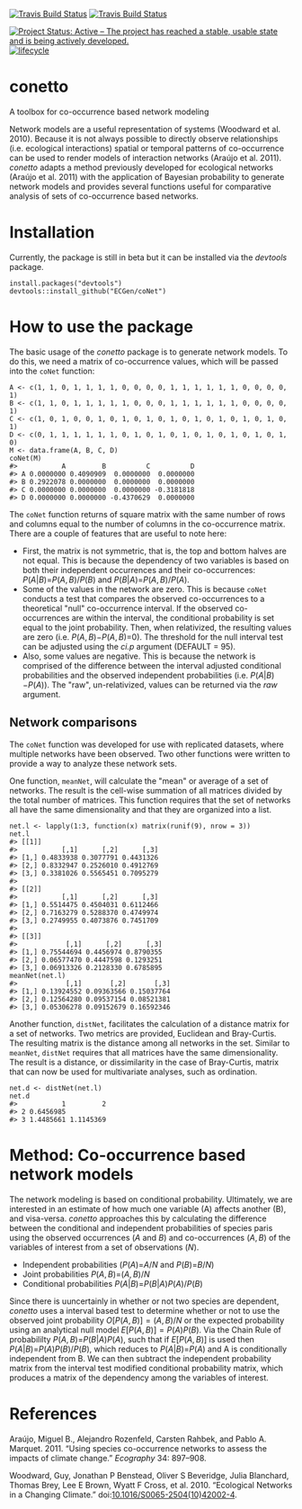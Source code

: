 <!-- README.md is generated from README.Rmd. Please edit that file -->
<!-- # ijtiff  <img src="man/figures/logo.png" height="140" align="right"> -->
<!-- Code status -->
[![Travis Build
Status](https://travis-ci.org/ECGen/conetto.svg?branch=master)](https://travis-ci.org/ECGen/conetto)
[![Travis Build
Status](https://travis-ci.org/ECGen/conetto.svg?branch=dev)](https://travis-ci.org/ECGen/conetto)

<!-- R status -->
<!-- [![CRAN_Status_Badge](http://www.r-pkg.org/badges/version/conetto)](https://cran.r-project.org/package=conetto) -->
<!-- ![RStudio CRAN downloads](http://cranlogs.r-pkg.org/badges/grand-total/conetto) -->
<!-- ![RStudio CRAN monthly downloads](http://cranlogs.r-pkg.org/badges/conetto) -->
<!-- [![Rdocumentation](http://www.rdocumentation.org/badges/version/conetto)](http://www.rdocumentation.org/packages/conetto) -->
<!-- Dev status -->
[![Project Status: Active – The project has reached a stable, usable
state and is being actively
developed.](http://www.repostatus.org/badges/latest/wip.svg)](http://www.repostatus.org/#wip)
[![lifecycle](https://img.shields.io/badge/lifecycle-maturing-blue.svg)](https://www.tidyverse.org/lifecycle/#maturing)

<!-- <\!-- Package Review -\-> -->
<!-- [![](https://badges.ropensci.org/300_status.svg)](https://github.com/ropensci/onboarding/issues/300) -->
<!-- [![status](http://joss.theoj.org/papers/334d80d5508056dc6e7e17c6fd3ed5a6/status.svg)](http://joss.theoj.org/papers/334d80d5508056dc6e7e17c6fd3ed5a6) -->
<!-- <\!-- Archiving -\-> -->
<!-- [![DOI](https://zenodo.org/badge/102645585.svg)](https://zenodo.org/badge/latestdoi/102645585) -->
conetto
=======

A toolbox for co-occurrence based network modeling

Network models are a useful representation of systems (Woodward et al.
2010). Because it is not always possible to directly observe
relationships (i.e. ecological interactions) spatial or temporal
patterns of co-occurrence can be used to render models of interaction
networks (Araújo et al. 2011). *conetto* adapts a method previously
developed for ecological networks (Araújo et al. 2011) with the
application of Bayesian probability to generate network models and
provides several functions useful for comparative analysis of sets of
co-occurrence based networks.

Installation
============

Currently, the package is still in beta but it can be installed via the
*devtools* package.

    install.packages("devtools")
    devtools::install_github("ECGen/coNet")

How to use the package
======================

The basic usage of the *conetto* package is to generate network models.
To do this, we need a matrix of co-occurrence values, which will be
passed into the `coNet` function:

    A <- c(1, 1, 0, 1, 1, 1, 1, 0, 0, 0, 0, 1, 1, 1, 1, 1, 1, 0, 0, 0, 0, 1)
    B <- c(1, 1, 0, 1, 1, 1, 1, 1, 0, 0, 0, 1, 1, 1, 1, 1, 1, 0, 0, 0, 0, 1)
    C <- c(1, 0, 1, 0, 0, 1, 0, 1, 0, 1, 0, 1, 0, 1, 0, 1, 0, 1, 0, 1, 0, 1)
    D <- c(0, 1, 1, 1, 1, 1, 1, 0, 1, 0, 1, 0, 1, 0, 1, 0, 1, 0, 1, 0, 1, 0)
    M <- data.frame(A, B, C, D)
    coNet(M)
    #>           A         B          C          D
    #> A 0.0000000 0.4090909  0.0000000  0.0000000
    #> B 0.2922078 0.0000000  0.0000000  0.0000000
    #> C 0.0000000 0.0000000  0.0000000 -0.3181818
    #> D 0.0000000 0.0000000 -0.4370629  0.0000000

The `coNet` function returns of square matrix with the same number of
rows and columns equal to the number of columns in the co-occurrence
matrix. There are a couple of features that are useful to note here:

-   First, the matrix is not symmetric, that is, the top and bottom
    halves are not equal. This is because the dependency of two
    variables is based on both their independent occurrences and their
    co-occurrences: *P*(*A*|*B*)=*P*(*A*, *B*)/*P*(*B*) and
    *P*(*B*|*A*)=*P*(*A*, *B*)/*P*(*A*).
-   Some of the values in the network are zero. This is because `coNet`
    conducts a test that compares the observed co-occurrences to a
    theoretical "null" co-occurrence interval. If the observed
    co-occurrences are within the interval, the conditional probability
    is set equal to the joint probability. Then, when relativized, the
    resulting values are zero (i.e. *P*(*A*, *B*)−*P*(*A*, *B*)=0). The
    threshold for the null interval test can be adjusted using the
    *ci.p* argument (DEFAULT = 95).
-   Also, some values are negative. This is because the network is
    comprised of the difference between the interval adjusted
    conditional probabilities and the observed independent probabilities
    (i.e. *P*(*A*|*B*)−*P*(*A*)). The "raw", un-relativized, values can
    be returned via the *raw* argument.

Network comparisons
-------------------

The `coNet` function was developed for use with replicated datasets,
where multiple networks have been observed. Two other functions were
written to provide a way to analyze these network sets.

One function, `meanNet`, will calculate the "mean" or average of a set
of networks. The result is the cell-wise summation of all matrices
divided by the total number of matrices. This function requires that the
set of networks all have the same dimensionality and that they are
organized into a list.

    net.l <- lapply(1:3, function(x) matrix(runif(9), nrow = 3))
    net.l
    #> [[1]]
    #>           [,1]      [,2]      [,3]
    #> [1,] 0.4833938 0.3077791 0.4431326
    #> [2,] 0.8332947 0.2526010 0.4912769
    #> [3,] 0.3381026 0.5565451 0.7095279
    #> 
    #> [[2]]
    #>           [,1]      [,2]      [,3]
    #> [1,] 0.5514475 0.4504031 0.6112466
    #> [2,] 0.7163279 0.5288370 0.4749974
    #> [3,] 0.2749955 0.4073876 0.7451709
    #> 
    #> [[3]]
    #>            [,1]      [,2]      [,3]
    #> [1,] 0.75544694 0.4456974 0.8790355
    #> [2,] 0.06577470 0.4447598 0.1293251
    #> [3,] 0.06913326 0.2128330 0.6785895
    meanNet(net.l)
    #>            [,1]       [,2]       [,3]
    #> [1,] 0.13924552 0.09363566 0.15037764
    #> [2,] 0.12564280 0.09537154 0.08521381
    #> [3,] 0.05306278 0.09152679 0.16592346

Another function, `distNet`, facilitates the calculation of a distance
matrix for a set of networks. Two metrics are provided, Euclidean and
Bray-Curtis. The resulting matrix is the distance among all networks in
the set. Similar to `meanNet`, `distNet` requires that all matrices have
the same dimensionality. The result is a distance, or dissimilarity in
the case of Bray-Curtis, matrix that can now be used for multivariate
analyses, such as ordination.

    net.d <- distNet(net.l)
    net.d
    #>           1         2
    #> 2 0.6456985          
    #> 3 1.4485661 1.1145369

Method: Co-occurrence based network models
==========================================

The network modeling is based on conditional probability. Ultimately, we
are interested in an estimate of how much one variable (A) affects
another (B), and visa-versa. *conetto* approaches this by calculating
the difference between the conditional and independent probabilities of
species paris using the observed occurrences (*A* and *B*) and
co-occurrences (*A*, *B*) of the variables of interest from a set of
observations (*N*).

-   Independent probabilities (*P*(*A*)=*A*/*N* and *P*(*B*)=*B*/*N*)
-   Joint probabilities *P*(*A*, *B*)=(*A*, *B*)/*N*
-   Conditional probabilities *P*(*A*|*B*)=*P*(*B*|*A*)*P*(*A*)/*P*(*B*)

Since there is uuncertainly in whether or not two species are dependent,
*conetto* uses a interval based test to determine whether or not to use
the observed joint probability *O*\[*P*(*A*, *B*)\] = (*A*, *B*)/*N* or
the expected probability using an analytical null model
*E*\[*P*(*A*, *B*)\] = *P*(*A*)*P*(*B*). Via the Chain Rule of
probabililty *P*(*A*, *B*)=*P*(*B*|*A*)*P*(*A*), such that if
*E*\[*P*(*A*, *B*)\] is used then
*P*(*A*|*B*)=*P*(*A*)*P*(*B*)/*P*(*B*), which reduces to
*P*(*A*|*B*)=*P*(*A*) and A is conditionally independent from B. We can
then subtract the independent probability matrix from the interval test
modified conditional probability matrix, which produces a matrix of the
dependency among the variables of interest.

References
==========

Araújo, Miguel B., Alejandro Rozenfeld, Carsten Rahbek, and Pablo A.
Marquet. 2011. “Using species co-occurrence networks to assess the
impacts of climate change.” *Ecography* 34: 897–908.

Woodward, Guy, Jonathan P Benstead, Oliver S Beveridge, Julia Blanchard,
Thomas Brey, Lee E Brown, Wyatt F Cross, et al. 2010. “Ecological
Networks in a Changing Climate.”
doi:[10.1016/S0065-2504(10)42002-4](https://doi.org/10.1016/S0065-2504(10)42002-4).
